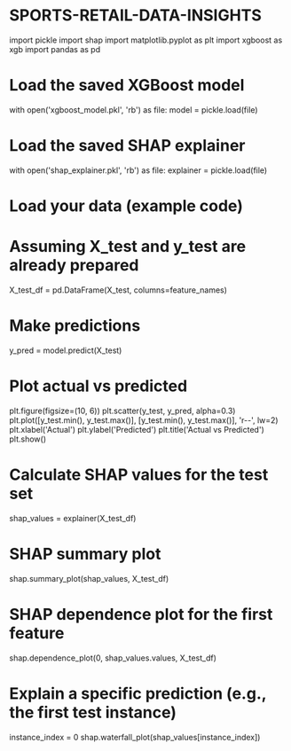 # SPORTS-RETAIL-DATA-INSIGHTS


import pickle
import shap
import matplotlib.pyplot as plt
import xgboost as xgb
import pandas as pd

# Load the saved XGBoost model
with open('xgboost_model.pkl', 'rb') as file:
    model = pickle.load(file)

# Load the saved SHAP explainer
with open('shap_explainer.pkl', 'rb') as file:
    explainer = pickle.load(file)

# Load your data (example code)
# Assuming X_test and y_test are already prepared
X_test_df = pd.DataFrame(X_test, columns=feature_names)

# Make predictions
y_pred = model.predict(X_test)

# Plot actual vs predicted
plt.figure(figsize=(10, 6))
plt.scatter(y_test, y_pred, alpha=0.3)
plt.plot([y_test.min(), y_test.max()], [y_test.min(), y_test.max()], 'r--', lw=2)
plt.xlabel('Actual')
plt.ylabel('Predicted')
plt.title('Actual vs Predicted')
plt.show()



# Calculate SHAP values for the test set
shap_values = explainer(X_test_df)

# SHAP summary plot
shap.summary_plot(shap_values, X_test_df)

# SHAP dependence plot for the first feature
shap.dependence_plot(0, shap_values.values, X_test_df)

# Explain a specific prediction (e.g., the first test instance)
instance_index = 0
shap.waterfall_plot(shap_values[instance_index])
